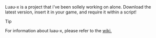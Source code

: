 Luau-x is a project that i've been sollely working on alone.
Download the latest version, insert it in your game, and require it within a script!

> [!TIP]
> For information about luau-x, please refer to the [wiki.](https://github.com/Uxianity/luau-x/wiki)
